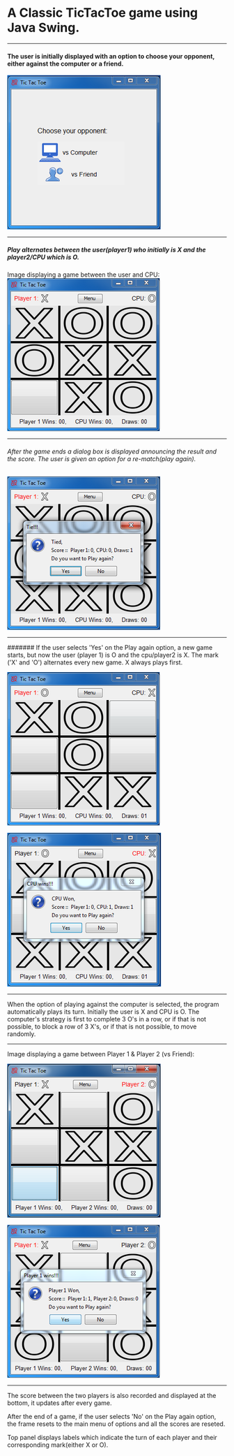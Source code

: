 # A Classic TicTacToe game using Java Swing.
***
#### The user is initially displayed with an option to choose your opponent, either against the computer or a friend.
 
![Capture_ticTacToe_MainMenu](https://github.com/04xRaynal/TicTacToe_JavaSwing/blob/705a2651beee45cd8908febde91c4d6e9598b456/Captured%20Images/Capture_TicTacToe_MainMenu.PNG)

---
##### Play alternates between the user(player1) who initially is X and the player2/CPU which is O.

Image displaying a game between the user and CPU:
![Capture_TicTacToe_vsComputer](https://github.com/04xRaynal/TicTacToe_JavaSwing/blob/705a2651beee45cd8908febde91c4d6e9598b456/Captured%20Images/Capture_TicTacToe_vsComputer.PNG)

---
###### After the game ends a dialog box is displayed announcing the result and the score. The user is given an option for a re-match(play again).

![Capture_TicTacToe_vsComputerMessage](https://github.com/04xRaynal/TicTacToe_JavaSwing/blob/705a2651beee45cd8908febde91c4d6e9598b456/Captured%20Images/Capture_TicTacToe_vsComputerMessage.PNG)

---
####### If the user selects 'Yes' on the Play again option, a new game starts, but now the user (player 1) is O and the cpu/player2 is X.
The mark ('X' and 'O') alternates every new game. X always plays first.

![Capture_TicTacToe_vsComputer_2](https://github.com/04xRaynal/TicTacToe_JavaSwing/blob/705a2651beee45cd8908febde91c4d6e9598b456/Captured%20Images/Capture_TicTacToe_vsComputer_2.PNG)

![Capture_TicTacToe_vsComputerMessage_2](https://github.com/04xRaynal/TicTacToe_JavaSwing/blob/705a2651beee45cd8908febde91c4d6e9598b456/Captured%20Images/Capture_TicTacToe_vsComputerMessage_2.PNG)

***
When the option of playing against the computer is selected, the program automatically plays its turn. Initially the user is X and CPU is O.
The computer's strategy is first to complete 3 O's in a row, or if that is not possible, to block a row of 3 X's, or if that is not possible, to move randomly.
***

Image displaying a game between Player 1 & Player 2 (vs Friend):

![Capture_TicTacToe_vsFriend](https://github.com/04xRaynal/TicTacToe_JavaSwing/blob/705a2651beee45cd8908febde91c4d6e9598b456/Captured%20Images/Capture_TicTacToe_vsFriend.PNG)

![Capture_TicTacToe_vsFriendMessage](https://github.com/04xRaynal/TicTacToe_JavaSwing/blob/705a2651beee45cd8908febde91c4d6e9598b456/Captured%20Images/Capture_TicTacToe_vsFriendMessage.PNG)

---

The score between the two players is also recorded and displayed at the bottom, it updates after every game.

After the end of a game, if the user selects 'No' on the Play again option, the frame resets to the main menu of options and all the scores are reseted.

Top panel displays labels which indicate the turn of each player and their corresponding mark(either X or O).
 
